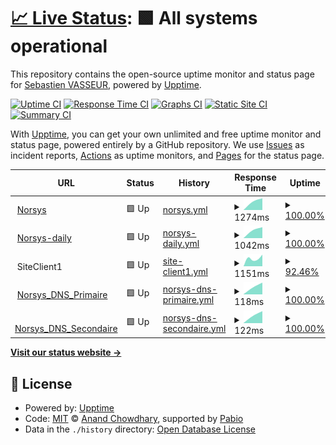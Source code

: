 # [📈 Live Status](https://svasseur.github.io/upptime): <!--live status--> **🟩 All systems operational**

This repository contains the open-source uptime monitor and status page for [Sebastien VASSEUR](https://svasseur.github.io/upptime), powered by [Upptime](https://github.com/upptime/upptime).

[![Uptime CI](https://github.com/svasseur/upptime/workflows/Uptime%20CI/badge.svg)](https://github.com/svasseur/upptime/actions?query=workflow%3A%22Uptime+CI%22)
[![Response Time CI](https://github.com/svasseur/upptime/workflows/Response%20Time%20CI/badge.svg)](https://github.com/svasseur/upptime/actions?query=workflow%3A%22Response+Time+CI%22)
[![Graphs CI](https://github.com/svasseur/upptime/workflows/Graphs%20CI/badge.svg)](https://github.com/svasseur/upptime/actions?query=workflow%3A%22Graphs+CI%22)
[![Static Site CI](https://github.com/svasseur/upptime/workflows/Static%20Site%20CI/badge.svg)](https://github.com/svasseur/upptime/actions?query=workflow%3A%22Static+Site+CI%22)
[![Summary CI](https://github.com/svasseur/upptime/workflows/Summary%20CI/badge.svg)](https://github.com/svasseur/upptime/actions?query=workflow%3A%22Summary+CI%22)

With [Upptime](https://upptime.js.org), you can get your own unlimited and free uptime monitor and status page, powered entirely by a GitHub repository. We use [Issues](https://github.com/svasseur/upptime/issues) as incident reports, [Actions](https://github.com/svasseur/upptime/actions) as uptime monitors, and [Pages](https://svasseur.github.io/upptime) for the status page.

<!--start: status pages-->
<!-- This summary is generated by Upptime (https://github.com/upptime/upptime) -->
<!-- Do not edit this manually, your changes will be overwritten -->
<!-- prettier-ignore -->
| URL | Status | History | Response Time | Uptime |
| --- | ------ | ------- | ------------- | ------ |
| <img alt="" src="https://icons.duckduckgo.com/ip3/www.norsys.fr.ico" height="13"> [Norsys](https://www.norsys.fr) | 🟩 Up | [norsys.yml](https://github.com/svasseur/upptime/commits/HEAD/history/norsys.yml) | <details><summary><img alt="Response time graph" src="./graphs/norsys/response-time-week.png" height="20"> 1274ms</summary><br><a href="https://svasseur.github.io/upptime/history/norsys"><img alt="Response time 1274" src="https://img.shields.io/endpoint?url=https%3A%2F%2Fraw.githubusercontent.com%2Fsvasseur%2Fupptime%2FHEAD%2Fapi%2Fnorsys%2Fresponse-time.json"></a><br><a href="https://svasseur.github.io/upptime/history/norsys"><img alt="24-hour response time 1274" src="https://img.shields.io/endpoint?url=https%3A%2F%2Fraw.githubusercontent.com%2Fsvasseur%2Fupptime%2FHEAD%2Fapi%2Fnorsys%2Fresponse-time-day.json"></a><br><a href="https://svasseur.github.io/upptime/history/norsys"><img alt="7-day response time 1274" src="https://img.shields.io/endpoint?url=https%3A%2F%2Fraw.githubusercontent.com%2Fsvasseur%2Fupptime%2FHEAD%2Fapi%2Fnorsys%2Fresponse-time-week.json"></a><br><a href="https://svasseur.github.io/upptime/history/norsys"><img alt="30-day response time 1274" src="https://img.shields.io/endpoint?url=https%3A%2F%2Fraw.githubusercontent.com%2Fsvasseur%2Fupptime%2FHEAD%2Fapi%2Fnorsys%2Fresponse-time-month.json"></a><br><a href="https://svasseur.github.io/upptime/history/norsys"><img alt="1-year response time 1274" src="https://img.shields.io/endpoint?url=https%3A%2F%2Fraw.githubusercontent.com%2Fsvasseur%2Fupptime%2FHEAD%2Fapi%2Fnorsys%2Fresponse-time-year.json"></a></details> | <details><summary><a href="https://svasseur.github.io/upptime/history/norsys">100.00%</a></summary><a href="https://svasseur.github.io/upptime/history/norsys"><img alt="All-time uptime 100.00%" src="https://img.shields.io/endpoint?url=https%3A%2F%2Fraw.githubusercontent.com%2Fsvasseur%2Fupptime%2FHEAD%2Fapi%2Fnorsys%2Fuptime.json"></a><br><a href="https://svasseur.github.io/upptime/history/norsys"><img alt="24-hour uptime 100.00%" src="https://img.shields.io/endpoint?url=https%3A%2F%2Fraw.githubusercontent.com%2Fsvasseur%2Fupptime%2FHEAD%2Fapi%2Fnorsys%2Fuptime-day.json"></a><br><a href="https://svasseur.github.io/upptime/history/norsys"><img alt="7-day uptime 100.00%" src="https://img.shields.io/endpoint?url=https%3A%2F%2Fraw.githubusercontent.com%2Fsvasseur%2Fupptime%2FHEAD%2Fapi%2Fnorsys%2Fuptime-week.json"></a><br><a href="https://svasseur.github.io/upptime/history/norsys"><img alt="30-day uptime 100.00%" src="https://img.shields.io/endpoint?url=https%3A%2F%2Fraw.githubusercontent.com%2Fsvasseur%2Fupptime%2FHEAD%2Fapi%2Fnorsys%2Fuptime-month.json"></a><br><a href="https://svasseur.github.io/upptime/history/norsys"><img alt="1-year uptime 100.00%" src="https://img.shields.io/endpoint?url=https%3A%2F%2Fraw.githubusercontent.com%2Fsvasseur%2Fupptime%2FHEAD%2Fapi%2Fnorsys%2Fuptime-year.json"></a></details>
| <img alt="" src="https://icons.duckduckgo.com/ip3/norsys-daily.norsys.fr.ico" height="13"> [Norsys-daily](https://norsys-daily.norsys.fr/) | 🟩 Up | [norsys-daily.yml](https://github.com/svasseur/upptime/commits/HEAD/history/norsys-daily.yml) | <details><summary><img alt="Response time graph" src="./graphs/norsys-daily/response-time-week.png" height="20"> 1042ms</summary><br><a href="https://svasseur.github.io/upptime/history/norsys-daily"><img alt="Response time 1042" src="https://img.shields.io/endpoint?url=https%3A%2F%2Fraw.githubusercontent.com%2Fsvasseur%2Fupptime%2FHEAD%2Fapi%2Fnorsys-daily%2Fresponse-time.json"></a><br><a href="https://svasseur.github.io/upptime/history/norsys-daily"><img alt="24-hour response time 1042" src="https://img.shields.io/endpoint?url=https%3A%2F%2Fraw.githubusercontent.com%2Fsvasseur%2Fupptime%2FHEAD%2Fapi%2Fnorsys-daily%2Fresponse-time-day.json"></a><br><a href="https://svasseur.github.io/upptime/history/norsys-daily"><img alt="7-day response time 1042" src="https://img.shields.io/endpoint?url=https%3A%2F%2Fraw.githubusercontent.com%2Fsvasseur%2Fupptime%2FHEAD%2Fapi%2Fnorsys-daily%2Fresponse-time-week.json"></a><br><a href="https://svasseur.github.io/upptime/history/norsys-daily"><img alt="30-day response time 1042" src="https://img.shields.io/endpoint?url=https%3A%2F%2Fraw.githubusercontent.com%2Fsvasseur%2Fupptime%2FHEAD%2Fapi%2Fnorsys-daily%2Fresponse-time-month.json"></a><br><a href="https://svasseur.github.io/upptime/history/norsys-daily"><img alt="1-year response time 1042" src="https://img.shields.io/endpoint?url=https%3A%2F%2Fraw.githubusercontent.com%2Fsvasseur%2Fupptime%2FHEAD%2Fapi%2Fnorsys-daily%2Fresponse-time-year.json"></a></details> | <details><summary><a href="https://svasseur.github.io/upptime/history/norsys-daily">100.00%</a></summary><a href="https://svasseur.github.io/upptime/history/norsys-daily"><img alt="All-time uptime 100.00%" src="https://img.shields.io/endpoint?url=https%3A%2F%2Fraw.githubusercontent.com%2Fsvasseur%2Fupptime%2FHEAD%2Fapi%2Fnorsys-daily%2Fuptime.json"></a><br><a href="https://svasseur.github.io/upptime/history/norsys-daily"><img alt="24-hour uptime 100.00%" src="https://img.shields.io/endpoint?url=https%3A%2F%2Fraw.githubusercontent.com%2Fsvasseur%2Fupptime%2FHEAD%2Fapi%2Fnorsys-daily%2Fuptime-day.json"></a><br><a href="https://svasseur.github.io/upptime/history/norsys-daily"><img alt="7-day uptime 100.00%" src="https://img.shields.io/endpoint?url=https%3A%2F%2Fraw.githubusercontent.com%2Fsvasseur%2Fupptime%2FHEAD%2Fapi%2Fnorsys-daily%2Fuptime-week.json"></a><br><a href="https://svasseur.github.io/upptime/history/norsys-daily"><img alt="30-day uptime 100.00%" src="https://img.shields.io/endpoint?url=https%3A%2F%2Fraw.githubusercontent.com%2Fsvasseur%2Fupptime%2FHEAD%2Fapi%2Fnorsys-daily%2Fuptime-month.json"></a><br><a href="https://svasseur.github.io/upptime/history/norsys-daily"><img alt="1-year uptime 100.00%" src="https://img.shields.io/endpoint?url=https%3A%2F%2Fraw.githubusercontent.com%2Fsvasseur%2Fupptime%2FHEAD%2Fapi%2Fnorsys-daily%2Fuptime-year.json"></a></details>
| <img alt="" src="https://icons.duckduckgo.com/ip3/null.ico" height="13"> SiteClient1 | 🟩 Up | [site-client1.yml](https://github.com/svasseur/upptime/commits/HEAD/history/site-client1.yml) | <details><summary><img alt="Response time graph" src="./graphs/site-client1/response-time-week.png" height="20"> 1151ms</summary><br><a href="https://svasseur.github.io/upptime/history/site-client1"><img alt="Response time 1151" src="https://img.shields.io/endpoint?url=https%3A%2F%2Fraw.githubusercontent.com%2Fsvasseur%2Fupptime%2FHEAD%2Fapi%2Fsite-client1%2Fresponse-time.json"></a><br><a href="https://svasseur.github.io/upptime/history/site-client1"><img alt="24-hour response time 1151" src="https://img.shields.io/endpoint?url=https%3A%2F%2Fraw.githubusercontent.com%2Fsvasseur%2Fupptime%2FHEAD%2Fapi%2Fsite-client1%2Fresponse-time-day.json"></a><br><a href="https://svasseur.github.io/upptime/history/site-client1"><img alt="7-day response time 1151" src="https://img.shields.io/endpoint?url=https%3A%2F%2Fraw.githubusercontent.com%2Fsvasseur%2Fupptime%2FHEAD%2Fapi%2Fsite-client1%2Fresponse-time-week.json"></a><br><a href="https://svasseur.github.io/upptime/history/site-client1"><img alt="30-day response time 1151" src="https://img.shields.io/endpoint?url=https%3A%2F%2Fraw.githubusercontent.com%2Fsvasseur%2Fupptime%2FHEAD%2Fapi%2Fsite-client1%2Fresponse-time-month.json"></a><br><a href="https://svasseur.github.io/upptime/history/site-client1"><img alt="1-year response time 1151" src="https://img.shields.io/endpoint?url=https%3A%2F%2Fraw.githubusercontent.com%2Fsvasseur%2Fupptime%2FHEAD%2Fapi%2Fsite-client1%2Fresponse-time-year.json"></a></details> | <details><summary><a href="https://svasseur.github.io/upptime/history/site-client1">92.46%</a></summary><a href="https://svasseur.github.io/upptime/history/site-client1"><img alt="All-time uptime 92.46%" src="https://img.shields.io/endpoint?url=https%3A%2F%2Fraw.githubusercontent.com%2Fsvasseur%2Fupptime%2FHEAD%2Fapi%2Fsite-client1%2Fuptime.json"></a><br><a href="https://svasseur.github.io/upptime/history/site-client1"><img alt="24-hour uptime 92.46%" src="https://img.shields.io/endpoint?url=https%3A%2F%2Fraw.githubusercontent.com%2Fsvasseur%2Fupptime%2FHEAD%2Fapi%2Fsite-client1%2Fuptime-day.json"></a><br><a href="https://svasseur.github.io/upptime/history/site-client1"><img alt="7-day uptime 92.46%" src="https://img.shields.io/endpoint?url=https%3A%2F%2Fraw.githubusercontent.com%2Fsvasseur%2Fupptime%2FHEAD%2Fapi%2Fsite-client1%2Fuptime-week.json"></a><br><a href="https://svasseur.github.io/upptime/history/site-client1"><img alt="30-day uptime 92.46%" src="https://img.shields.io/endpoint?url=https%3A%2F%2Fraw.githubusercontent.com%2Fsvasseur%2Fupptime%2FHEAD%2Fapi%2Fsite-client1%2Fuptime-month.json"></a><br><a href="https://svasseur.github.io/upptime/history/site-client1"><img alt="1-year uptime 92.46%" src="https://img.shields.io/endpoint?url=https%3A%2F%2Fraw.githubusercontent.com%2Fsvasseur%2Fupptime%2FHEAD%2Fapi%2Fsite-client1%2Fuptime-year.json"></a></details>
| <img alt="" src="https://icons.duckduckgo.com/ip3/null.ico" height="13"> [Norsys_DNS_Primaire](ns1.norsys.fr) | 🟩 Up | [norsys-dns-primaire.yml](https://github.com/svasseur/upptime/commits/HEAD/history/norsys-dns-primaire.yml) | <details><summary><img alt="Response time graph" src="./graphs/norsys-dns-primaire/response-time-week.png" height="20"> 118ms</summary><br><a href="https://svasseur.github.io/upptime/history/norsys-dns-primaire"><img alt="Response time 118" src="https://img.shields.io/endpoint?url=https%3A%2F%2Fraw.githubusercontent.com%2Fsvasseur%2Fupptime%2FHEAD%2Fapi%2Fnorsys-dns-primaire%2Fresponse-time.json"></a><br><a href="https://svasseur.github.io/upptime/history/norsys-dns-primaire"><img alt="24-hour response time 118" src="https://img.shields.io/endpoint?url=https%3A%2F%2Fraw.githubusercontent.com%2Fsvasseur%2Fupptime%2FHEAD%2Fapi%2Fnorsys-dns-primaire%2Fresponse-time-day.json"></a><br><a href="https://svasseur.github.io/upptime/history/norsys-dns-primaire"><img alt="7-day response time 118" src="https://img.shields.io/endpoint?url=https%3A%2F%2Fraw.githubusercontent.com%2Fsvasseur%2Fupptime%2FHEAD%2Fapi%2Fnorsys-dns-primaire%2Fresponse-time-week.json"></a><br><a href="https://svasseur.github.io/upptime/history/norsys-dns-primaire"><img alt="30-day response time 118" src="https://img.shields.io/endpoint?url=https%3A%2F%2Fraw.githubusercontent.com%2Fsvasseur%2Fupptime%2FHEAD%2Fapi%2Fnorsys-dns-primaire%2Fresponse-time-month.json"></a><br><a href="https://svasseur.github.io/upptime/history/norsys-dns-primaire"><img alt="1-year response time 118" src="https://img.shields.io/endpoint?url=https%3A%2F%2Fraw.githubusercontent.com%2Fsvasseur%2Fupptime%2FHEAD%2Fapi%2Fnorsys-dns-primaire%2Fresponse-time-year.json"></a></details> | <details><summary><a href="https://svasseur.github.io/upptime/history/norsys-dns-primaire">100.00%</a></summary><a href="https://svasseur.github.io/upptime/history/norsys-dns-primaire"><img alt="All-time uptime 100.00%" src="https://img.shields.io/endpoint?url=https%3A%2F%2Fraw.githubusercontent.com%2Fsvasseur%2Fupptime%2FHEAD%2Fapi%2Fnorsys-dns-primaire%2Fuptime.json"></a><br><a href="https://svasseur.github.io/upptime/history/norsys-dns-primaire"><img alt="24-hour uptime 100.00%" src="https://img.shields.io/endpoint?url=https%3A%2F%2Fraw.githubusercontent.com%2Fsvasseur%2Fupptime%2FHEAD%2Fapi%2Fnorsys-dns-primaire%2Fuptime-day.json"></a><br><a href="https://svasseur.github.io/upptime/history/norsys-dns-primaire"><img alt="7-day uptime 100.00%" src="https://img.shields.io/endpoint?url=https%3A%2F%2Fraw.githubusercontent.com%2Fsvasseur%2Fupptime%2FHEAD%2Fapi%2Fnorsys-dns-primaire%2Fuptime-week.json"></a><br><a href="https://svasseur.github.io/upptime/history/norsys-dns-primaire"><img alt="30-day uptime 100.00%" src="https://img.shields.io/endpoint?url=https%3A%2F%2Fraw.githubusercontent.com%2Fsvasseur%2Fupptime%2FHEAD%2Fapi%2Fnorsys-dns-primaire%2Fuptime-month.json"></a><br><a href="https://svasseur.github.io/upptime/history/norsys-dns-primaire"><img alt="1-year uptime 100.00%" src="https://img.shields.io/endpoint?url=https%3A%2F%2Fraw.githubusercontent.com%2Fsvasseur%2Fupptime%2FHEAD%2Fapi%2Fnorsys-dns-primaire%2Fuptime-year.json"></a></details>
| <img alt="" src="https://icons.duckduckgo.com/ip3/null.ico" height="13"> [Norsys_DNS_Secondaire](ns2.norsys.fr) | 🟩 Up | [norsys-dns-secondaire.yml](https://github.com/svasseur/upptime/commits/HEAD/history/norsys-dns-secondaire.yml) | <details><summary><img alt="Response time graph" src="./graphs/norsys-dns-secondaire/response-time-week.png" height="20"> 122ms</summary><br><a href="https://svasseur.github.io/upptime/history/norsys-dns-secondaire"><img alt="Response time 122" src="https://img.shields.io/endpoint?url=https%3A%2F%2Fraw.githubusercontent.com%2Fsvasseur%2Fupptime%2FHEAD%2Fapi%2Fnorsys-dns-secondaire%2Fresponse-time.json"></a><br><a href="https://svasseur.github.io/upptime/history/norsys-dns-secondaire"><img alt="24-hour response time 122" src="https://img.shields.io/endpoint?url=https%3A%2F%2Fraw.githubusercontent.com%2Fsvasseur%2Fupptime%2FHEAD%2Fapi%2Fnorsys-dns-secondaire%2Fresponse-time-day.json"></a><br><a href="https://svasseur.github.io/upptime/history/norsys-dns-secondaire"><img alt="7-day response time 122" src="https://img.shields.io/endpoint?url=https%3A%2F%2Fraw.githubusercontent.com%2Fsvasseur%2Fupptime%2FHEAD%2Fapi%2Fnorsys-dns-secondaire%2Fresponse-time-week.json"></a><br><a href="https://svasseur.github.io/upptime/history/norsys-dns-secondaire"><img alt="30-day response time 122" src="https://img.shields.io/endpoint?url=https%3A%2F%2Fraw.githubusercontent.com%2Fsvasseur%2Fupptime%2FHEAD%2Fapi%2Fnorsys-dns-secondaire%2Fresponse-time-month.json"></a><br><a href="https://svasseur.github.io/upptime/history/norsys-dns-secondaire"><img alt="1-year response time 122" src="https://img.shields.io/endpoint?url=https%3A%2F%2Fraw.githubusercontent.com%2Fsvasseur%2Fupptime%2FHEAD%2Fapi%2Fnorsys-dns-secondaire%2Fresponse-time-year.json"></a></details> | <details><summary><a href="https://svasseur.github.io/upptime/history/norsys-dns-secondaire">100.00%</a></summary><a href="https://svasseur.github.io/upptime/history/norsys-dns-secondaire"><img alt="All-time uptime 100.00%" src="https://img.shields.io/endpoint?url=https%3A%2F%2Fraw.githubusercontent.com%2Fsvasseur%2Fupptime%2FHEAD%2Fapi%2Fnorsys-dns-secondaire%2Fuptime.json"></a><br><a href="https://svasseur.github.io/upptime/history/norsys-dns-secondaire"><img alt="24-hour uptime 100.00%" src="https://img.shields.io/endpoint?url=https%3A%2F%2Fraw.githubusercontent.com%2Fsvasseur%2Fupptime%2FHEAD%2Fapi%2Fnorsys-dns-secondaire%2Fuptime-day.json"></a><br><a href="https://svasseur.github.io/upptime/history/norsys-dns-secondaire"><img alt="7-day uptime 100.00%" src="https://img.shields.io/endpoint?url=https%3A%2F%2Fraw.githubusercontent.com%2Fsvasseur%2Fupptime%2FHEAD%2Fapi%2Fnorsys-dns-secondaire%2Fuptime-week.json"></a><br><a href="https://svasseur.github.io/upptime/history/norsys-dns-secondaire"><img alt="30-day uptime 100.00%" src="https://img.shields.io/endpoint?url=https%3A%2F%2Fraw.githubusercontent.com%2Fsvasseur%2Fupptime%2FHEAD%2Fapi%2Fnorsys-dns-secondaire%2Fuptime-month.json"></a><br><a href="https://svasseur.github.io/upptime/history/norsys-dns-secondaire"><img alt="1-year uptime 100.00%" src="https://img.shields.io/endpoint?url=https%3A%2F%2Fraw.githubusercontent.com%2Fsvasseur%2Fupptime%2FHEAD%2Fapi%2Fnorsys-dns-secondaire%2Fuptime-year.json"></a></details>

<!--end: status pages-->

[**Visit our status website →**](https://svasseur.github.io/upptime)

## 📄 License

- Powered by: [Upptime](https://github.com/upptime/upptime)
- Code: [MIT](./LICENSE) © [Anand Chowdhary](https://anandchowdhary.com), supported by [Pabio](https://pabio.com)
- Data in the `./history` directory: [Open Database License](https://opendatacommons.org/licenses/odbl/1-0/)
